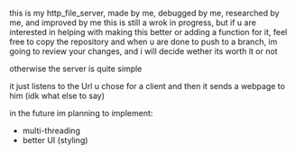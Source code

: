 this is my http_file_server, made by me, debugged by me, researched by me, and improved by me
this is still a wrok in progress, but if u are interested in helping with making this better or adding a function for it, 
feel free to copy the repository and when u are done to push to a branch, im going to review your changes, and i will decide wether its worth it or not

otherwise the server is quite simple

it just listens to the Url u chose for a client and then it sends a webpage to him
(idk what else to say)

in the future im planning to implement:
  - multi-threading
  - better UI (styling)
